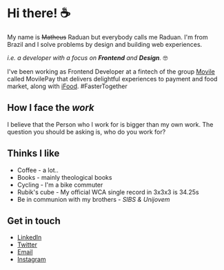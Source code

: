 # Hi there! :coffee:

My name is ~~Matheus~~ Raduan but everybody calls me Raduan. I'm from Brazil and I solve problems by design and building web experiences.

*i.e. a developer with a focus on **Frontend** and **Design**.* :nerd_face:

 I've been working as Frontend Developer at a fintech of the group [Movile](https://www.movile.com.br/) called MovilePay that delivers delightful experiences to payment and food market, along with [iFood](https://www.ifood.com.br/). #FasterTogether

## How I face the *work*

I believe that the Person who I work for is bigger than my own work.
The question you should be asking is, who do you work for?

## Thinks I like

- Coffee - a lot..
- Books - mainly theological books
- Cycling - I'm a bike commuter
- Rubik's cube - My official WCA single record in 3x3x3 is 34.25s
- Be in communion with my brothers - *SIBS & Unijovem*


## Get in touch

- [LinkedIn](https://www.linkedin.com/in/matheus-raduan/)
- [Twitter](https://twitter.com/MRRaduan)
- [Email](mailto:math.raduan@gmail.com)
- [Instagram](https://www.instagram.com/raduan.me/)
